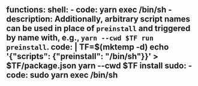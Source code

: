 functions:
  shell:
    - code: yarn exec /bin/sh
    - description: Additionally, arbitrary script names can be used in place of `preinstall` and triggered by name with, e.g., `yarn --cwd $TF run preinstall`.
      code: |
        TF=$(mktemp -d)
        echo '{"scripts": {"preinstall": "/bin/sh"}}' > $TF/package.json
        yarn --cwd $TF install
  sudo:
    - code: sudo yarn exec /bin/sh
---
